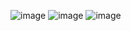 ![image](https://github.com/cuongvuhung/WEBT2/assets/98568197/54c23aca-fc98-4305-919e-08063437daa9)
![image](https://github.com/cuongvuhung/WEBT2/assets/98568197/28e1dfbb-de1f-46be-ae3d-b312d5fac28a)
![image](https://github.com/cuongvuhung/WEBT2/assets/98568197/f7dec2ab-4bc4-47f4-9fb2-21b5d56115bb)


